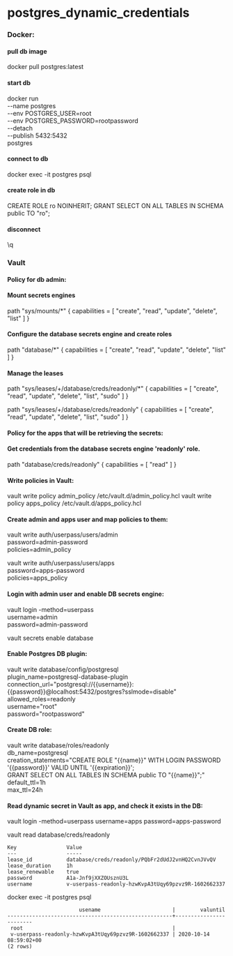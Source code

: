 # postgres_dynamic_credentials

### Docker:

#### pull db image
docker pull postgres:latest

#### start db
docker run \
      --name postgres \
      --env POSTGRES_USER=root \
      --env POSTGRES_PASSWORD=rootpassword \
      --detach  \
      --publish 5432:5432 \
      postgres

#### connect to db
docker exec -it postgres psql

#### create role in db
CREATE ROLE ro NOINHERIT;
GRANT SELECT ON ALL TABLES IN SCHEMA public TO "ro";
#### disconnect
\q

### Vault

#### Policy for db admin:

#### Mount secrets engines
path "sys/mounts/*" {
  capabilities = [ "create", "read", "update", "delete", "list" ]
}

#### Configure the database secrets engine and create roles
path "database/*" {
  capabilities = [ "create", "read", "update", "delete", "list" ]
}

#### Manage the leases
path "sys/leases/+/database/creds/readonly/*" {
  capabilities = [ "create", "read", "update", "delete", "list", "sudo" ]
}

path "sys/leases/+/database/creds/readonly" {
  capabilities = [ "create", "read", "update", "delete", "list", "sudo" ]
}

#### Policy for the apps that will be retrieving the secrets:

#### Get credentials from the database secrets engine 'readonly' role.
path "database/creds/readonly" {
  capabilities = [ "read" ]
}

#### Write policies in Vault:

vault write policy admin_policy /etc/vault.d/admin_policy.hcl
vault write policy apps_policy /etc/vault.d/apps_policy.hcl

#### Create admin and apps user and map policies to them:

vault write auth/userpass/users/admin \
    password=admin-password \
    policies=admin_policy
    
vault write auth/userpass/users/apps \
    password=apps-password \
    policies=apps_policy
    
#### Login with admin user and enable DB secrets engine:

vault login -method=userpass \
  username=admin \
  password=admin-password
  
vault secrets enable database

#### Enable Postgres DB plugin:

vault write database/config/postgresql \
    plugin_name=postgresql-database-plugin \
    connection_url="postgresql://{{username}}:{{password}}@localhost:5432/postgres?sslmode=disable" \
    allowed_roles=readonly \
    username="root" \
    password="rootpassword"
    
#### Create DB role:

vault write database/roles/readonly \
      db_name=postgresql \
      creation_statements="CREATE ROLE \"{{name}}\" WITH LOGIN PASSWORD '{{password}}' VALID UNTIL '{{expiration}}'; \
      GRANT SELECT ON ALL TABLES IN SCHEMA public TO \"{{name}}\";" \
      default_ttl=1h \
      max_ttl=24h

#### Read dynamic secret in Vault as app, and check it exists in the DB:

vault login -method=userpass username=apps password=apps-password

vault read database/creds/readonly

```
Key                Value
---                -----
lease_id           database/creds/readonly/PQbFr2dUdJ2vnHQ2CvnJVvQV
lease_duration     1h
lease_renewable    true
password           A1a-Jnf9jXXZOUsznU3L
username           v-userpass-readonly-hzwKvpA3tUqy69pzvz9R-1602662337
```

docker exec -it postgres psql

```
                       usename                       |        valuntil        
-----------------------------------------------------+------------------------
 root                                                | 
 v-userpass-readonly-hzwKvpA3tUqy69pzvz9R-1602662337 | 2020-10-14 08:59:02+00
(2 rows)

```




